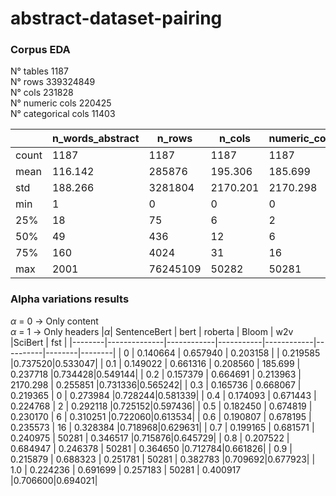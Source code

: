 # abstract-dataset-pairing


### Corpus EDA
N° tables 1187 <br />
N° rows 339324849 <br />
N° cols 231828 <br />
N° numeric cols 220425 <br />
N° categorical cols 11403 <br />

|       | n_words_abstract | n_rows   | n_cols   | numeric_cols | categorical_cols |
|-------|------------------|----------|----------|--------------|------------------|
| count | 1187             | 1187     | 1187     | 1187         | 1187             |
| mean  | 116.142          | 285876   | 195.306  | 185.699      | 9.607            |
| std   | 188.266          | 3281804  | 2170.201 | 2170.298     | 47.393           |
| min   | 1                | 0        | 0        | 0            | 0                |
| 25%   | 18               | 75       | 6        | 2            | 1                |
| 50%   | 49               | 436      | 12       | 6            | 2                |
| 75%   | 160              | 4024     | 31       | 16           | 7                |
| max   | 2001             | 76245109 | 50282    | 50281        | 1266             |

### Alpha variations results
$\alpha$ = 0 -> Only content <br />
$\alpha$ = 1 -> Only headers
|$\alpha$| SentenceBert |    bert    |  roberta  |    Bloom   |   w2v    |SciBert |   fst  |
|--------|--------------|------------|-----------|------------|----------|--------|--------|
|   0    |   0.140664   |  0.657940  | 0.203158  |            | 0.219585 |0.737520|0.533047|
| 0.1    |   0.149022   |  0.661316  | 0.208560  | 185.699    | 0.237718 |0.734428|0.549144|
| 0.2    |   0.157379   |  0.664691  | 0.213963  | 2170.298   | 0.255851 |0.731336|0.565242|
| 0.3    |   0.165736   |  0.668067  | 0.219365  | 0          | 0.273984 |0.728244|0.581339|
| 0.4    |   0.174093   |  0.671443  | 0.224768  | 2          | 0.292118 |0.725152|0.597436|
| 0.5    |   0.182450   |  0.674819  | 0.230170  | 6          | 0.310251 |0.722060|0.613534|
| 0.6    |   0.190807   |  0.678195  | 0.235573  | 16         | 0.328384 |0.718968|0.629631|
| 0.7    |   0.199165   |  0.681571  | 0.240975  | 50281      | 0.346517 |0.715876|0.645729|
| 0.8    |   0.207522   |  0.684947  | 0.246378  | 50281      | 0.364650 |0.712784|0.661826|
| 0.9    |   0.215879   |  0.688323  | 0.251781  | 50281      | 0.382783 |0.709692|0.677923|
| 1.0    |   0.224236   |  0.691699  | 0.257183  | 50281      | 0.400917 |0.706600|0.694021|